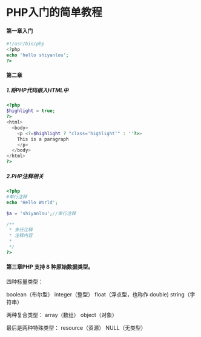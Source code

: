 # PHP入门的简单教程

#### 第一章入门
```PHP
#!/usr/bin/php
<?php
echo 'hello shiyanlou';
?>
```

#### 第二章

##### 1.将PHP代码嵌入HTML中 
```php
<?php 
$highlight = true;
?>
<html>
  <body>
    <p <?=$highlight ? "class='highlight'" : ''?>>
    This is a paragraph
    </p>
  </body>
</html>
?>
```

##### 2.PHP注释相关
```php
<?php
#单行注释
echo 'Hello World';

$a = 'shiyanlou';//单行注释

/**
 * 多行注释
 * 注释内容
 *
 */
?>

```


#### 第三章PHP 支持 8 种原始数据类型。

四种标量类型：

boolean（布尔型）
integer（整型）
float（浮点型，也称作 double)
string（字符串）

两种复合类型：
array（数组）
object（对象）

最后是两种特殊类型：
resource（资源）
NULL（无类型）